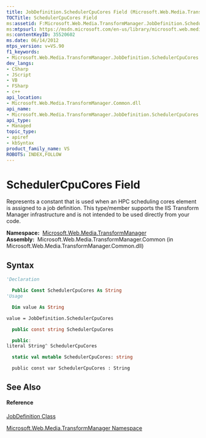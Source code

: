 ```yaml
---
title: JobDefinition.SchedulerCpuCores Field (Microsoft.Web.Media.TransformManager)
TOCTitle: SchedulerCpuCores Field
ms:assetid: F:Microsoft.Web.Media.TransformManager.JobDefinition.SchedulerCpuCores
ms:mtpsurl: https://msdn.microsoft.com/en-us/library/microsoft.web.media.transformmanager.jobdefinition.schedulercpucores(v=VS.90)
ms:contentKeyID: 35520602
ms.date: 06/14/2012
mtps_version: v=VS.90
f1_keywords:
- Microsoft.Web.Media.TransformManager.JobDefinition.SchedulerCpuCores
dev_langs:
- CSharp
- JScript
- VB
- FSharp
- c++
api_location:
- Microsoft.Web.Media.TransformManager.Common.dll
api_name:
- Microsoft.Web.Media.TransformManager.JobDefinition.SchedulerCpuCores
api_type:
- Managed
topic_type:
- apiref
- kbSyntax
product_family_name: VS
ROBOTS: INDEX,FOLLOW
---
```


# SchedulerCpuCores Field

Represents a constant that is used when an HPC scheduling cores element is assigned to a job definition. This type/member supports the IIS Transform Manager infrastructure and is not intended to be used directly from your code.

**Namespace:**  [Microsoft.Web.Media.TransformManager](microsoft-web-media-transformmanager-namespace.md)  
**Assembly:**  Microsoft.Web.Media.TransformManager.Common (in Microsoft.Web.Media.TransformManager.Common.dll)

## Syntax

``` vb
'Declaration

  Public Const SchedulerCpuCores As String
'Usage

  Dim value As String

value = JobDefinition.SchedulerCpuCores
```

``` csharp
  public const string SchedulerCpuCores
```

``` c++
  public:
literal String^ SchedulerCpuCores
```

``` fsharp
  static val mutable SchedulerCpuCores: string
```

``` jscript
  public const var SchedulerCpuCores : String
```

## See Also

#### Reference

[JobDefinition Class](jobdefinition-class-microsoft-web-media-transformmanager.md)

[Microsoft.Web.Media.TransformManager Namespace](microsoft-web-media-transformmanager-namespace.md)

